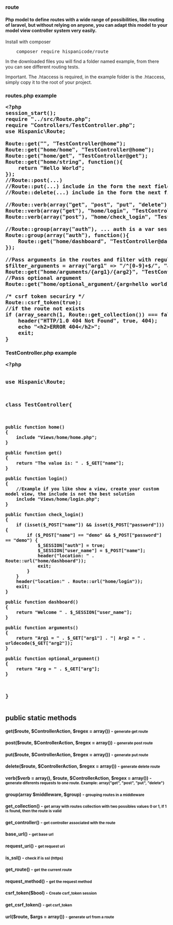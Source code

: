 <h3>route</h3>
<h4>Php model to define routes with a wide range of possibilities, like routing of laravel, but without relying on anyone, you can adapt this model to your model view controller system very easily.</h4>

<p>Install with composer</p>
<pre>
	composer require hispanicode/route
</pre>

<p>In the downloaded files you will find a folder named example, from there you can see different routing tests.</p>
<p>Important. The .htaccess is required, in the example folder is the .htaccess, simply copy it to the root of your project.</p>

<h3>routes.php example</p>

<pre>
&lt;?php 
session_start();
require "../src/Route.php";
require "Controllers/TestController.php";
use Hispanic\Route;

Route::get("", "TestController@home");
Route::get("home/home", "TestController@home");
Route::get("home/get", "TestController@get");
Route::get("home/string", function(){
	return "Hello World";
});
//Route::post(...)
//Route::put(...) include in the form the next field &lt;input type="hidden" name="_method" value="put" /&gt;
//Route::delete(...) include in the form the next field &lt;input type="hidden" name="_method" value="delete" /&gt;

//Route::verb(array("get", "post", "put", "delete"), ...)
Route::verb(array("get"), "home/login", "TestController@login");
Route::verb(array("post"), "home/check_login", "TestController@check_login");

//Route::group(array("auth"), ... auth is a var session, for example: $_SESSION["auth"] = true, if the sessions exists these routes are availables
Route::group(array("auth"), function(){
	Route::get("home/dashboard", "TestController@dashboard");
});

//Pass arguments in the routes and filter with regular expressions
$filter_arguments = array("arg1" =&gt; "/^[0-9]+$/", "arg2" =&gt; "/^[a-z\s]+$/i");
Route::get("home/arguments/{arg1}/{arg2}", "TestController@arguments", $filter_arguments);
//Pass optional argument
Route::get("home/optional_argument/{arg=hello world}", "TestController@optional_argument");

/* csrf token securiry */
Route::csrf_token(true);
//if the route not exists
if (array_search(1, Route::get_collection()) === false) {
	header("HTTP/1.0 404 Not Found", true, 404);
	echo "&lt;h2&gt;ERROR 404&lt;/h2&gt;";
	exit;
}
</pre>

<h3>TestController.php example</p>
<pre>
&lt;?php

use Hispanic\Route;

class TestController{
	
	public function home()
	{
		include "Views/home/home.php";
	}
	
	public function get()
	{
		return "The value is: " . $_GET["name"];
	}
	
	public function login()
	{
		//Example if you like show a view, create your custom model view, the include is not the best solution
		include "Views/home/login.php";
	}
	
	public function check_login()
	{
		if (isset($_POST["name"]) && isset($_POST["password"])) {
			if ($_POST["name"] == "demo" && $_POST["password"] == "demo") {
				$_SESSION["auth"] = true;
				$_SESSION["user_name"] = $_POST["name"];
				header("location: " . Route::url("home/dashboard"));
				exit;
			}
		}
		header("location:" . Route::url("home/login"));
		exit;
	}
	
	public function dashboard()
	{
		return "Welcome " . $_SESSION["user_name"];
	}
	
	public function arguments()
	{
		return "Arg1 = " . $_GET["arg1"] . "| Arg2 = " . urldecode($_GET["arg2"]);
	}
	
	public function optional_argument()
	{
		return "Arg = " . $_GET["arg"];
	}
	
}
</pre>

<h2>public static methods</h2>
<h4>get($route, $ControllerAction, $regex = array()) - <small>generate get route</small></h4>
<h4>post($route, $ControllerAction, $regex = array()) - <small>generate post route</small></h4>
<h4>put($route, $ControllerAction, $regex = array()) - <small>generate put route</small></h4>
<h4>delete($route, $ControllerAction, $regex = array()) - <small>generate delete route</small></h4>
<h4>verb($verb = array(), $route, $ControllerAction, $regex = array()) - <small>generate diferents requests to one route. Example: array("get", "post", "put", "delete")</small></h4>
<h4>group(array $middleware, $group) - <small>grouping routes in a middleware</small></h4>
<h4>get_collection() - <small>get array with routes collection with two possibles values 0 or 1, If 1 is found, then the route is valid</small></h4>
<h4>get_controller() - <small>get controller associated with the route</small></h4>
<h4>base_url() - <small>get base url</small></h4>
<h4>request_uri() - <small>get request uri</small></h4>
<h4>is_ssl() - <small>check if is ssl (https)</small></h4>
<h4>get_route() - <small>get the current route</small></h4>
<h4>request_method() - <small>get the request method</small></h4>
<h4>csrf_token($bool) - <small>Create csrf_token session</small></h4>
<h4>get_csrf_token() - <small>get csrf_token</small></h4>
<h4>url($route, $args = array()) - <small>generate url from a route</small></h4>
